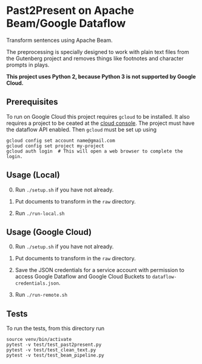 # Past2Present on Apache Beam/Google Dataflow

Transform sentences using Apache Beam.

The preprocessing is specially designed to work with plain text files from the Gutenberg project and removes things like footnotes and character prompts in plays.

__This project uses Python 2, because Python 3 is not supported by Google Cloud.__

## Prerequisites

To run on Google Cloud this project requires `gcloud` to be installed. It also requires a project to be ceated at the [cloud console](https://console.cloud.google.com). The project must have the dataflow API enabled. Then `gcloud` must be set up using
```
gcloud config set account name@gmail.com
gcloud config set project my-project
gcloud auth login  # This will open a web browser to complete the login.
```

## Usage (Local)

0. Run `./setup.sh` if you have not already.

1. Put documents to transform in the `raw` directory.

2. Run `./run-local.sh`

## Usage (Google Cloud)

0. Run `./setup.sh` if you have not already.

1. Put documents to transform in the `raw` directory.

2. Save the JSON credentials for a service account with permission to access Google Dataflow and Google Cloud Buckets to `dataflow-credentials.json`.

3. Run `./run-remote.sh`

## Tests

To run the tests, from this directory run
```
source venv/bin/activate
pytest -v test/test_past2present.py
pytest -v test/test_clean_text.py
pytest -v test/test_beam_pipeline.py
```

